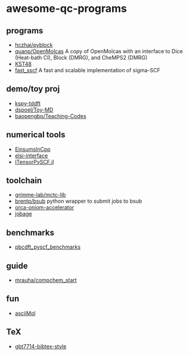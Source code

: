 # awesome-qc-programs

## programs
* [hczhai/pyblock](https://github.com/hczhai/pyblock)
* [quanp/OpenMolcas](https://github.com/quanp/OpenMolcas) A copy of OpenMolcas with an interface to Dice (Heat-bath CI), Block (DMRG), and CheMPS2 (DMRG) 
* [KST48](https://github.com/RimoAccelerator/KST48)
* [fast_sscf](https://github.com/hongzhouye/fast_sscf) A fast and scalable implementation of sigma-SCF 

## demo/toy proj
* [kspy-tddft](https://github.com/pwborthwick/kspy-tddft)
* [dspoel/Toy-MD](https://github.com/dspoel/Toy-MD)
* [baopengbp/Teaching-Codes](https://github.com/baopengbp/Teaching-Codes)

## numerical tools
* [EinsumsInCpp](https://github.com/jturney/EinsumsInCpp)
* [elsi-interface](https://github.com/ElectronicStructureLibrary/elsi-interface)
* [ITensorPySCF.jl](https://github.com/mtfishman/ITensorPySCF.jl)

## toolchain
* [grimme-lab/mctc-lib](https://github.com/grimme-lab/mctc-lib)
* [brentp/bsub](https://github.com/brentp/bsub) python wrapper to submit jobs to bsub
* [orca-oniom-accelerator](https://github.com/Hare80/orca-oniom-accelerator)
* [jobage](https://github.com/c4rO-0/jobage)

## benchmarks
* [pbcdft_pyscf_benchmarks](https://github.com/Jasonmyu/pbcdft_pyscf_benchmarks)

## guide
* [mrauha/compchem_start](https://github.com/mrauha/compchem_start)

## fun
* [asciiMol](https://github.com/dewberryants/asciiMol)

## TeX
* [gbt7714-bibtex-style](https://github.com/zepinglee/gbt7714-bibtex-style)
